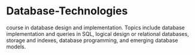 # Database-Technologies
course in database design and implementation. Topics include database implementation and queries in SQL, logical design or relational databases, 
storage and indexes, database programming, and emerging database models. 
